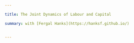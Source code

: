 ```yaml
---

title: The Joint Dynamics of Labour and Capital

summary: with [Fergal Hanks](https://hanksf.github.io/)


---
```

